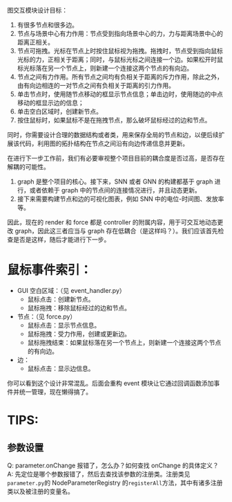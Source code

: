 图交互模块设计目标：

1. 有很多节点和很多边。
2. 节点与场景中心有力作用：节点受到指向场景中心的力，力与距离场景中心的距离正相关。
3. 节点可拖拽。光标在节点上时按住鼠标视为拖拽。拖拽时，节点受到指向鼠标光标的力，正相关于距离；同时，与鼠标光标之间连接一个边。如果松开时鼠标光标落在另一个节点上，则新建一个连接这两个节点的有向边。
4. 节点之间有力作用。所有节点之间均有负相关于距离的斥力作用，除此之外，由有向边相连的一对节点之间有负相关于距离的引力作用。
5. 单击节点时，使用随节点移动的框显示节点信息；单击边时，使用随边的中点移动的框显示边的信息；
6. 单击空白区域时，创建新节点。
7. 按住鼠标时，如果鼠标不是在拖拽节点，那么破坏鼠标经过的边和节点。

同时，你需要设计合理的数据结构或者类，用来保存全局的节点和边，以便后续扩展该代码，利用图的拓扑结构在节点之间沿有向边传递信息并更新。

在进行下一步工作前，我们有必要审视整个项目目前的耦合度是否过高，是否存在解耦的可能性。

1. graph 是整个项目的核心。接下来，SNN 或者 GNN 的构建都基于 graph 进行，或者依赖于 graph 中的节点间的连接情况进行，并且动态更新。
2. 接下来需要构建节点和边的可视化图表，例如 SNN 中的电位-时间图、发放率等。

因此，现在的 render 和 force 都是 controller 的附属内容，用于可交互地动态更改 graph，因此这三者应当与 graph 存在低耦合（是这样吗？）。我们应该首先检查是否是这样，随后才能进行下一步。

# 鼠标事件索引：

- GUI 空白区域：（见 event_handler.py）
  - 鼠标点击：创建新节点。
  - 鼠标拖拽：移除鼠标经过的边和节点。
- 节点：（见 force.py）
  - 鼠标点击：显示节点信息。
  - 鼠标拖拽：受力作用，创建或更新边。
  - 鼠标拖拽结束：如果鼠标落在另一个节点上，则新建一个连接这两个节点的有向边。
- 边：
  - 鼠标点击：显示边信息。

你可以看到这个设计非常混乱。后面会重构 event 模块让它通过回调函数添加事件并统一管理，现在懒得搞了。

# TIPS:

## 参数设置

Q: parameter.onChange 报错了，怎么办？如何查找 onChange 的具体定义？
A: 先定位是哪个参数报错了，然后去查找该参数的注册类。注册类见`parameter.py`的 NodeParameterRegistry 的`registerAll`方法，其中有诸多注册类以及被注册的变量名。
